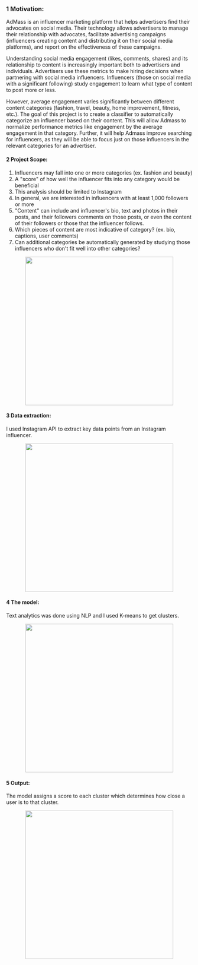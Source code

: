 ### 1 Motivation:
AdMass is an influencer marketing platform that helps advertisers find their advocates on social media. Their technology allows advertisers to manage their relationship with advocates, facilitate advertising campaigns (influencers creating content and distributing it on their social media platforms), and report on the effectiveness of these campaigns.

Understanding social media engagement (likes, comments, shares) and its relationship to content is increasingly important both to advertisers and individuals. Advertisers use these metrics to make hiring decisions when partnering with social media influencers. Influencers (those on social media with a significant following) study engagement to learn what type of content to post more or less.


However, average engagement varies significantly between different content categories (fashion, travel, beauty, home improvement, fitness, etc.). The goal of this project is to create a classifier to automatically categorize an influencer based on their content. This will allow Admass to normalize performance metrics like engagement by the average engagement in that category. Further, it will help Admass improve searching for influencers, as they will be able to focus just on those influencers in the relevant categories for an advertiser.


#### 2 Project Scope:
1. Influencers may fall into one or more categories (ex. fashion and beauty)
2. A "score" of how well the influencer fits into any category would be beneficial
3. This analysis should be limited to Instagram
4. In general, we are interested in influencers with at least 1,000 followers or more
5. "Content" can include and influencer's bio, text and photos in their posts, and their followers
   comments on those posts, or even the content of their followers or those that the influencer follows.
6. Which pieces of content are most indicative of category? (ex. bio, captions, user comments)
7. Can additional categories be automatically generated by studying those influencers who don't fit
   well into other categories?


<p align="center">
  <img src="https://cloud.githubusercontent.com/assets/10040565/20235957/f462abf4-a868-11e6-9a19-f7a09547e1ff.png" width="400"/>
</p>


#### 3 Data extraction:
I used Instagram API to extract key data points from an Instagram influencer.

<p align="center">
  <img src="https://cloud.githubusercontent.com/assets/10040565/20235954/f459c8b8-a868-11e6-9485-26c3794e89ee.png" width="400"/>
</p>


#### 4 The model:
Text analytics was done using NLP and I used K-means to get clusters.

<p align="center">
  <img src="https://cloud.githubusercontent.com/assets/10040565/20235953/f44d5114-a868-11e6-87e3-1297a541cb80.png" width="400"/>
</p>


#### 5 Output:
The model assigns a score to each cluster which determines how close a user is to that cluster.

<p align="center">
  <img src="https://cloud.githubusercontent.com/assets/10040565/20235956/f460f624-a868-11e6-8862-76f5fa3d6367.png" width="400"/>
</p>

